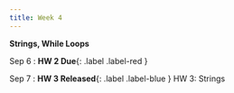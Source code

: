 ```yaml
---
title: Week 4
---
```


**Strings, While Loops**

Sep 6
:  **HW 2 Due**{: .label .label-red }

Sep 7
:  **HW 3 Released**{: .label .label-blue } HW 3: Strings


